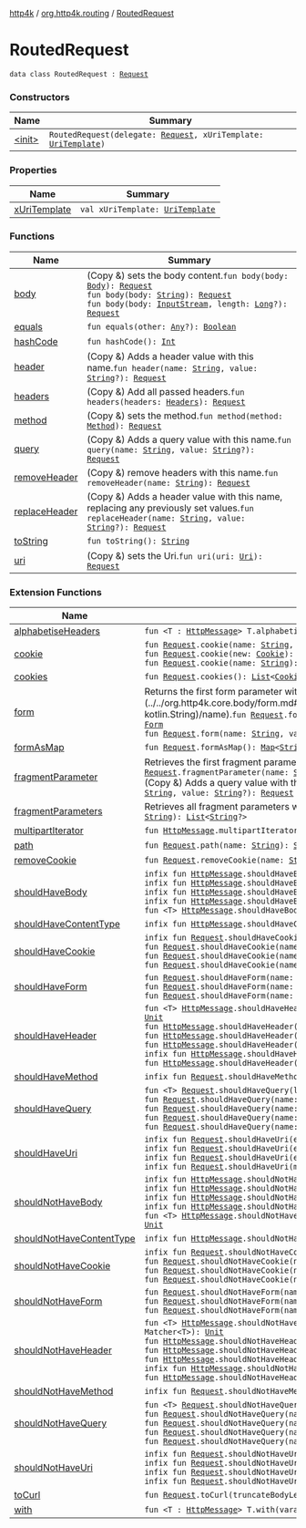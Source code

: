 [http4k](../../index.md) / [org.http4k.routing](../index.md) / [RoutedRequest](./index.md)

# RoutedRequest

`data class RoutedRequest : `[`Request`](../../org.http4k.core/-request/index.md)

### Constructors

| Name | Summary |
|---|---|
| [&lt;init&gt;](-init-.md) | `RoutedRequest(delegate: `[`Request`](../../org.http4k.core/-request/index.md)`, xUriTemplate: `[`UriTemplate`](../../org.http4k.core/-uri-template/index.md)`)` |

### Properties

| Name | Summary |
|---|---|
| [xUriTemplate](x-uri-template.md) | `val xUriTemplate: `[`UriTemplate`](../../org.http4k.core/-uri-template/index.md) |

### Functions

| Name | Summary |
|---|---|
| [body](body.md) | (Copy &amp;) sets the body content.`fun body(body: `[`Body`](../../org.http4k.core/-body/index.md)`): `[`Request`](../../org.http4k.core/-request/index.md)<br>`fun body(body: `[`String`](https://kotlinlang.org/api/latest/jvm/stdlib/kotlin/-string/index.html)`): `[`Request`](../../org.http4k.core/-request/index.md)<br>`fun body(body: `[`InputStream`](https://docs.oracle.com/javase/9/docs/api/java/io/InputStream.html)`, length: `[`Long`](https://kotlinlang.org/api/latest/jvm/stdlib/kotlin/-long/index.html)`?): `[`Request`](../../org.http4k.core/-request/index.md) |
| [equals](equals.md) | `fun equals(other: `[`Any`](https://kotlinlang.org/api/latest/jvm/stdlib/kotlin/-any/index.html)`?): `[`Boolean`](https://kotlinlang.org/api/latest/jvm/stdlib/kotlin/-boolean/index.html) |
| [hashCode](hash-code.md) | `fun hashCode(): `[`Int`](https://kotlinlang.org/api/latest/jvm/stdlib/kotlin/-int/index.html) |
| [header](header.md) | (Copy &amp;) Adds a header value with this name.`fun header(name: `[`String`](https://kotlinlang.org/api/latest/jvm/stdlib/kotlin/-string/index.html)`, value: `[`String`](https://kotlinlang.org/api/latest/jvm/stdlib/kotlin/-string/index.html)`?): `[`Request`](../../org.http4k.core/-request/index.md) |
| [headers](headers.md) | (Copy &amp;) Add all passed headers.`fun headers(headers: `[`Headers`](../../org.http4k.core/-headers.md)`): `[`Request`](../../org.http4k.core/-request/index.md) |
| [method](method.md) | (Copy &amp;) sets the method.`fun method(method: `[`Method`](../../org.http4k.core/-method/index.md)`): `[`Request`](../../org.http4k.core/-request/index.md) |
| [query](query.md) | (Copy &amp;) Adds a query value with this name.`fun query(name: `[`String`](https://kotlinlang.org/api/latest/jvm/stdlib/kotlin/-string/index.html)`, value: `[`String`](https://kotlinlang.org/api/latest/jvm/stdlib/kotlin/-string/index.html)`?): `[`Request`](../../org.http4k.core/-request/index.md) |
| [removeHeader](remove-header.md) | (Copy &amp;) remove headers with this name.`fun removeHeader(name: `[`String`](https://kotlinlang.org/api/latest/jvm/stdlib/kotlin/-string/index.html)`): `[`Request`](../../org.http4k.core/-request/index.md) |
| [replaceHeader](replace-header.md) | (Copy &amp;) Adds a header value with this name, replacing any previously set values.`fun replaceHeader(name: `[`String`](https://kotlinlang.org/api/latest/jvm/stdlib/kotlin/-string/index.html)`, value: `[`String`](https://kotlinlang.org/api/latest/jvm/stdlib/kotlin/-string/index.html)`?): `[`Request`](../../org.http4k.core/-request/index.md) |
| [toString](to-string.md) | `fun toString(): `[`String`](https://kotlinlang.org/api/latest/jvm/stdlib/kotlin/-string/index.html) |
| [uri](uri.md) | (Copy &amp;) sets the Uri.`fun uri(uri: `[`Uri`](../../org.http4k.core/-uri/index.md)`): `[`Request`](../../org.http4k.core/-request/index.md) |

### Extension Functions

| Name | Summary |
|---|---|
| [alphabetiseHeaders](../../org.http4k.core/alphabetise-headers.md) | `fun <T : `[`HttpMessage`](../../org.http4k.core/-http-message/index.md)`> T.alphabetiseHeaders(): T` |
| [cookie](../../org.http4k.core.cookie/cookie.md) | `fun `[`Request`](../../org.http4k.core/-request/index.md)`.cookie(name: `[`String`](https://kotlinlang.org/api/latest/jvm/stdlib/kotlin/-string/index.html)`, value: `[`String`](https://kotlinlang.org/api/latest/jvm/stdlib/kotlin/-string/index.html)`): `[`Request`](../../org.http4k.core/-request/index.md)<br>`fun `[`Request`](../../org.http4k.core/-request/index.md)`.cookie(new: `[`Cookie`](../../org.http4k.core.cookie/-cookie/index.md)`): `[`Request`](../../org.http4k.core/-request/index.md)<br>`fun `[`Request`](../../org.http4k.core/-request/index.md)`.cookie(name: `[`String`](https://kotlinlang.org/api/latest/jvm/stdlib/kotlin/-string/index.html)`): `[`Cookie`](../../org.http4k.core.cookie/-cookie/index.md)`?` |
| [cookies](../../org.http4k.core.cookie/cookies.md) | `fun `[`Request`](../../org.http4k.core/-request/index.md)`.cookies(): `[`List`](https://kotlinlang.org/api/latest/jvm/stdlib/kotlin.collections/-list/index.html)`<`[`Cookie`](../../org.http4k.core.cookie/-cookie/index.md)`>` |
| [form](../../org.http4k.core.body/form.md) | Returns the first form parameter with [name](../../org.http4k.core.body/form.md#org.http4k.core.body$form(org.http4k.core.Request, kotlin.String)/name).`fun `[`Request`](../../org.http4k.core/-request/index.md)`.form(name: `[`String`](https://kotlinlang.org/api/latest/jvm/stdlib/kotlin/-string/index.html)`): `[`String`](https://kotlinlang.org/api/latest/jvm/stdlib/kotlin/-string/index.html)`?``fun `[`Request`](../../org.http4k.core/-request/index.md)`.form(): `[`Form`](../../org.http4k.core.body/-form.md)<br>`fun `[`Request`](../../org.http4k.core/-request/index.md)`.form(name: `[`String`](https://kotlinlang.org/api/latest/jvm/stdlib/kotlin/-string/index.html)`, value: `[`String`](https://kotlinlang.org/api/latest/jvm/stdlib/kotlin/-string/index.html)`): `[`Request`](../../org.http4k.core/-request/index.md) |
| [formAsMap](../../org.http4k.core.body/form-as-map.md) | `fun `[`Request`](../../org.http4k.core/-request/index.md)`.formAsMap(): `[`Map`](https://kotlinlang.org/api/latest/jvm/stdlib/kotlin.collections/-map/index.html)`<`[`String`](https://kotlinlang.org/api/latest/jvm/stdlib/kotlin/-string/index.html)`, `[`List`](https://kotlinlang.org/api/latest/jvm/stdlib/kotlin.collections/-list/index.html)`<`[`String`](https://kotlinlang.org/api/latest/jvm/stdlib/kotlin/-string/index.html)`?>>` |
| [fragmentParameter](../../org.http4k.security/fragment-parameter.md) | Retrieves the first fragment parameter value with this name.`fun `[`Request`](../../org.http4k.core/-request/index.md)`.fragmentParameter(name: `[`String`](https://kotlinlang.org/api/latest/jvm/stdlib/kotlin/-string/index.html)`): `[`String`](https://kotlinlang.org/api/latest/jvm/stdlib/kotlin/-string/index.html)`?`<br>(Copy &amp;) Adds a query value with this name.`fun `[`Request`](../../org.http4k.core/-request/index.md)`.fragmentParameter(name: `[`String`](https://kotlinlang.org/api/latest/jvm/stdlib/kotlin/-string/index.html)`, value: `[`String`](https://kotlinlang.org/api/latest/jvm/stdlib/kotlin/-string/index.html)`?): `[`Request`](../../org.http4k.core/-request/index.md) |
| [fragmentParameters](../../org.http4k.security/fragment-parameters.md) | Retrieves all fragment parameters with this name.`fun `[`Request`](../../org.http4k.core/-request/index.md)`.fragmentParameters(name: `[`String`](https://kotlinlang.org/api/latest/jvm/stdlib/kotlin/-string/index.html)`): `[`List`](https://kotlinlang.org/api/latest/jvm/stdlib/kotlin.collections/-list/index.html)`<`[`String`](https://kotlinlang.org/api/latest/jvm/stdlib/kotlin/-string/index.html)`?>` |
| [multipartIterator](../../org.http4k.core/multipart-iterator.md) | `fun `[`HttpMessage`](../../org.http4k.core/-http-message/index.md)`.multipartIterator(): `[`Iterator`](https://kotlinlang.org/api/latest/jvm/stdlib/kotlin.collections/-iterator/index.html)`<`[`MultipartEntity`](../../org.http4k.core/-multipart-entity/index.md)`>` |
| [path](../path.md) | `fun `[`Request`](../../org.http4k.core/-request/index.md)`.path(name: `[`String`](https://kotlinlang.org/api/latest/jvm/stdlib/kotlin/-string/index.html)`): `[`String`](https://kotlinlang.org/api/latest/jvm/stdlib/kotlin/-string/index.html)`?` |
| [removeCookie](../../org.http4k.core.cookie/remove-cookie.md) | `fun `[`Request`](../../org.http4k.core/-request/index.md)`.removeCookie(name: `[`String`](https://kotlinlang.org/api/latest/jvm/stdlib/kotlin/-string/index.html)`): `[`Request`](../../org.http4k.core/-request/index.md) |
| [shouldHaveBody](../../org.http4k.kotest/should-have-body.md) | `infix fun `[`HttpMessage`](../../org.http4k.core/-http-message/index.md)`.shouldHaveBody(expected: Matcher<`[`Body`](../../org.http4k.core/-body/index.md)`>): `[`Unit`](https://kotlinlang.org/api/latest/jvm/stdlib/kotlin/-unit/index.html)<br>`infix fun `[`HttpMessage`](../../org.http4k.core/-http-message/index.md)`.shouldHaveBody(expected: Matcher<`[`String`](https://kotlinlang.org/api/latest/jvm/stdlib/kotlin/-string/index.html)`?>): `[`Unit`](https://kotlinlang.org/api/latest/jvm/stdlib/kotlin/-unit/index.html)<br>`infix fun `[`HttpMessage`](../../org.http4k.core/-http-message/index.md)`.shouldHaveBody(expected: `[`CharSequence`](https://kotlinlang.org/api/latest/jvm/stdlib/kotlin/-char-sequence/index.html)`): `[`Unit`](https://kotlinlang.org/api/latest/jvm/stdlib/kotlin/-unit/index.html)<br>`infix fun `[`HttpMessage`](../../org.http4k.core/-http-message/index.md)`.shouldHaveBody(expected: `[`Regex`](https://kotlinlang.org/api/latest/jvm/stdlib/kotlin.text/-regex/index.html)`): `[`Unit`](https://kotlinlang.org/api/latest/jvm/stdlib/kotlin/-unit/index.html)<br>`fun <T> `[`HttpMessage`](../../org.http4k.core/-http-message/index.md)`.shouldHaveBody(lens: `[`BodyLens`](../../org.http4k.lens/-body-lens/index.md)`<T>, matcher: Matcher<T>): `[`Unit`](https://kotlinlang.org/api/latest/jvm/stdlib/kotlin/-unit/index.html) |
| [shouldHaveContentType](../../org.http4k.kotest/should-have-content-type.md) | `infix fun `[`HttpMessage`](../../org.http4k.core/-http-message/index.md)`.shouldHaveContentType(expected: `[`ContentType`](../../org.http4k.core/-content-type/index.md)`): `[`Unit`](https://kotlinlang.org/api/latest/jvm/stdlib/kotlin/-unit/index.html) |
| [shouldHaveCookie](../../org.http4k.kotest/should-have-cookie.md) | `infix fun `[`Request`](../../org.http4k.core/-request/index.md)`.shouldHaveCookie(expected: `[`Cookie`](../../org.http4k.core.cookie/-cookie/index.md)`): `[`Unit`](https://kotlinlang.org/api/latest/jvm/stdlib/kotlin/-unit/index.html)<br>`fun `[`Request`](../../org.http4k.core/-request/index.md)`.shouldHaveCookie(name: `[`String`](https://kotlinlang.org/api/latest/jvm/stdlib/kotlin/-string/index.html)`, expected: `[`Regex`](https://kotlinlang.org/api/latest/jvm/stdlib/kotlin.text/-regex/index.html)`): `[`Unit`](https://kotlinlang.org/api/latest/jvm/stdlib/kotlin/-unit/index.html)<br>`fun `[`Request`](../../org.http4k.core/-request/index.md)`.shouldHaveCookie(name: `[`String`](https://kotlinlang.org/api/latest/jvm/stdlib/kotlin/-string/index.html)`, expected: `[`String`](https://kotlinlang.org/api/latest/jvm/stdlib/kotlin/-string/index.html)`): `[`Unit`](https://kotlinlang.org/api/latest/jvm/stdlib/kotlin/-unit/index.html)<br>`fun `[`Request`](../../org.http4k.core/-request/index.md)`.shouldHaveCookie(name: `[`String`](https://kotlinlang.org/api/latest/jvm/stdlib/kotlin/-string/index.html)`, match: Matcher<`[`Cookie`](../../org.http4k.core.cookie/-cookie/index.md)`>): `[`Unit`](https://kotlinlang.org/api/latest/jvm/stdlib/kotlin/-unit/index.html) |
| [shouldHaveForm](../../org.http4k.kotest/should-have-form.md) | `fun `[`Request`](../../org.http4k.core/-request/index.md)`.shouldHaveForm(name: `[`String`](https://kotlinlang.org/api/latest/jvm/stdlib/kotlin/-string/index.html)`, matcher: Matcher<`[`String`](https://kotlinlang.org/api/latest/jvm/stdlib/kotlin/-string/index.html)`?>): `[`Unit`](https://kotlinlang.org/api/latest/jvm/stdlib/kotlin/-unit/index.html)<br>`fun `[`Request`](../../org.http4k.core/-request/index.md)`.shouldHaveForm(name: `[`String`](https://kotlinlang.org/api/latest/jvm/stdlib/kotlin/-string/index.html)`, matcher: `[`Regex`](https://kotlinlang.org/api/latest/jvm/stdlib/kotlin.text/-regex/index.html)`): `[`Unit`](https://kotlinlang.org/api/latest/jvm/stdlib/kotlin/-unit/index.html)<br>`fun `[`Request`](../../org.http4k.core/-request/index.md)`.shouldHaveForm(name: `[`String`](https://kotlinlang.org/api/latest/jvm/stdlib/kotlin/-string/index.html)`, expected: `[`CharSequence`](https://kotlinlang.org/api/latest/jvm/stdlib/kotlin/-char-sequence/index.html)`): `[`Unit`](https://kotlinlang.org/api/latest/jvm/stdlib/kotlin/-unit/index.html) |
| [shouldHaveHeader](../../org.http4k.kotest/should-have-header.md) | `fun <T> `[`HttpMessage`](../../org.http4k.core/-http-message/index.md)`.shouldHaveHeader(lens: `[`HeaderLens`](../../org.http4k.lens/-header-lens.md)`<T>, matcher: Matcher<T>): `[`Unit`](https://kotlinlang.org/api/latest/jvm/stdlib/kotlin/-unit/index.html)<br>`fun `[`HttpMessage`](../../org.http4k.core/-http-message/index.md)`.shouldHaveHeader(name: `[`String`](https://kotlinlang.org/api/latest/jvm/stdlib/kotlin/-string/index.html)`, matcher: Matcher<`[`String`](https://kotlinlang.org/api/latest/jvm/stdlib/kotlin/-string/index.html)`>): `[`Unit`](https://kotlinlang.org/api/latest/jvm/stdlib/kotlin/-unit/index.html)<br>`fun `[`HttpMessage`](../../org.http4k.core/-http-message/index.md)`.shouldHaveHeader(name: `[`String`](https://kotlinlang.org/api/latest/jvm/stdlib/kotlin/-string/index.html)`, expected: `[`CharSequence`](https://kotlinlang.org/api/latest/jvm/stdlib/kotlin/-char-sequence/index.html)`): `[`Unit`](https://kotlinlang.org/api/latest/jvm/stdlib/kotlin/-unit/index.html)<br>`fun `[`HttpMessage`](../../org.http4k.core/-http-message/index.md)`.shouldHaveHeader(name: `[`String`](https://kotlinlang.org/api/latest/jvm/stdlib/kotlin/-string/index.html)`, expected: `[`Regex`](https://kotlinlang.org/api/latest/jvm/stdlib/kotlin.text/-regex/index.html)`): `[`Unit`](https://kotlinlang.org/api/latest/jvm/stdlib/kotlin/-unit/index.html)<br>`infix fun `[`HttpMessage`](../../org.http4k.core/-http-message/index.md)`.shouldHaveHeader(name: `[`String`](https://kotlinlang.org/api/latest/jvm/stdlib/kotlin/-string/index.html)`): `[`Unit`](https://kotlinlang.org/api/latest/jvm/stdlib/kotlin/-unit/index.html)<br>`fun `[`HttpMessage`](../../org.http4k.core/-http-message/index.md)`.shouldHaveHeader(name: `[`String`](https://kotlinlang.org/api/latest/jvm/stdlib/kotlin/-string/index.html)`, expected: `[`List`](https://kotlinlang.org/api/latest/jvm/stdlib/kotlin.collections/-list/index.html)`<`[`String`](https://kotlinlang.org/api/latest/jvm/stdlib/kotlin/-string/index.html)`?>): `[`Unit`](https://kotlinlang.org/api/latest/jvm/stdlib/kotlin/-unit/index.html) |
| [shouldHaveMethod](../../org.http4k.kotest/should-have-method.md) | `infix fun `[`Request`](../../org.http4k.core/-request/index.md)`.shouldHaveMethod(expected: `[`Method`](../../org.http4k.core/-method/index.md)`): `[`Unit`](https://kotlinlang.org/api/latest/jvm/stdlib/kotlin/-unit/index.html) |
| [shouldHaveQuery](../../org.http4k.kotest/should-have-query.md) | `fun <T> `[`Request`](../../org.http4k.core/-request/index.md)`.shouldHaveQuery(lens: `[`QueryLens`](../../org.http4k.lens/-query-lens.md)`<T>, matcher: Matcher<T>): `[`Unit`](https://kotlinlang.org/api/latest/jvm/stdlib/kotlin/-unit/index.html)<br>`fun `[`Request`](../../org.http4k.core/-request/index.md)`.shouldHaveQuery(name: `[`String`](https://kotlinlang.org/api/latest/jvm/stdlib/kotlin/-string/index.html)`, matcher: Matcher<`[`String`](https://kotlinlang.org/api/latest/jvm/stdlib/kotlin/-string/index.html)`?>): `[`Unit`](https://kotlinlang.org/api/latest/jvm/stdlib/kotlin/-unit/index.html)<br>`fun `[`Request`](../../org.http4k.core/-request/index.md)`.shouldHaveQuery(name: `[`String`](https://kotlinlang.org/api/latest/jvm/stdlib/kotlin/-string/index.html)`, expected: `[`CharSequence`](https://kotlinlang.org/api/latest/jvm/stdlib/kotlin/-char-sequence/index.html)`): `[`Unit`](https://kotlinlang.org/api/latest/jvm/stdlib/kotlin/-unit/index.html)<br>`fun `[`Request`](../../org.http4k.core/-request/index.md)`.shouldHaveQuery(name: `[`String`](https://kotlinlang.org/api/latest/jvm/stdlib/kotlin/-string/index.html)`, expected: `[`Regex`](https://kotlinlang.org/api/latest/jvm/stdlib/kotlin.text/-regex/index.html)`): `[`Unit`](https://kotlinlang.org/api/latest/jvm/stdlib/kotlin/-unit/index.html)<br>`fun `[`Request`](../../org.http4k.core/-request/index.md)`.shouldHaveQuery(name: `[`String`](https://kotlinlang.org/api/latest/jvm/stdlib/kotlin/-string/index.html)`, expected: `[`List`](https://kotlinlang.org/api/latest/jvm/stdlib/kotlin.collections/-list/index.html)`<`[`String`](https://kotlinlang.org/api/latest/jvm/stdlib/kotlin/-string/index.html)`?>): `[`Unit`](https://kotlinlang.org/api/latest/jvm/stdlib/kotlin/-unit/index.html) |
| [shouldHaveUri](../../org.http4k.kotest/should-have-uri.md) | `infix fun `[`Request`](../../org.http4k.core/-request/index.md)`.shouldHaveUri(expected: `[`Regex`](https://kotlinlang.org/api/latest/jvm/stdlib/kotlin.text/-regex/index.html)`): `[`Unit`](https://kotlinlang.org/api/latest/jvm/stdlib/kotlin/-unit/index.html)<br>`infix fun `[`Request`](../../org.http4k.core/-request/index.md)`.shouldHaveUri(expected: `[`Uri`](../../org.http4k.core/-uri/index.md)`): `[`Unit`](https://kotlinlang.org/api/latest/jvm/stdlib/kotlin/-unit/index.html)<br>`infix fun `[`Request`](../../org.http4k.core/-request/index.md)`.shouldHaveUri(expected: `[`String`](https://kotlinlang.org/api/latest/jvm/stdlib/kotlin/-string/index.html)`): `[`Unit`](https://kotlinlang.org/api/latest/jvm/stdlib/kotlin/-unit/index.html)<br>`infix fun `[`Request`](../../org.http4k.core/-request/index.md)`.shouldHaveUri(match: Matcher<`[`Uri`](../../org.http4k.core/-uri/index.md)`>): `[`Unit`](https://kotlinlang.org/api/latest/jvm/stdlib/kotlin/-unit/index.html) |
| [shouldNotHaveBody](../../org.http4k.kotest/should-not-have-body.md) | `infix fun `[`HttpMessage`](../../org.http4k.core/-http-message/index.md)`.shouldNotHaveBody(expected: Matcher<`[`Body`](../../org.http4k.core/-body/index.md)`>): `[`Unit`](https://kotlinlang.org/api/latest/jvm/stdlib/kotlin/-unit/index.html)<br>`infix fun `[`HttpMessage`](../../org.http4k.core/-http-message/index.md)`.shouldNotHaveBody(expected: Matcher<`[`String`](https://kotlinlang.org/api/latest/jvm/stdlib/kotlin/-string/index.html)`?>): `[`Unit`](https://kotlinlang.org/api/latest/jvm/stdlib/kotlin/-unit/index.html)<br>`infix fun `[`HttpMessage`](../../org.http4k.core/-http-message/index.md)`.shouldNotHaveBody(expected: `[`CharSequence`](https://kotlinlang.org/api/latest/jvm/stdlib/kotlin/-char-sequence/index.html)`): `[`Unit`](https://kotlinlang.org/api/latest/jvm/stdlib/kotlin/-unit/index.html)<br>`infix fun `[`HttpMessage`](../../org.http4k.core/-http-message/index.md)`.shouldNotHaveBody(expected: `[`Regex`](https://kotlinlang.org/api/latest/jvm/stdlib/kotlin.text/-regex/index.html)`): `[`Unit`](https://kotlinlang.org/api/latest/jvm/stdlib/kotlin/-unit/index.html)<br>`fun <T> `[`HttpMessage`](../../org.http4k.core/-http-message/index.md)`.shouldNotHaveBody(lens: `[`BodyLens`](../../org.http4k.lens/-body-lens/index.md)`<T>, matcher: Matcher<T>): `[`Unit`](https://kotlinlang.org/api/latest/jvm/stdlib/kotlin/-unit/index.html) |
| [shouldNotHaveContentType](../../org.http4k.kotest/should-not-have-content-type.md) | `infix fun `[`HttpMessage`](../../org.http4k.core/-http-message/index.md)`.shouldNotHaveContentType(expected: `[`ContentType`](../../org.http4k.core/-content-type/index.md)`): `[`Unit`](https://kotlinlang.org/api/latest/jvm/stdlib/kotlin/-unit/index.html) |
| [shouldNotHaveCookie](../../org.http4k.kotest/should-not-have-cookie.md) | `infix fun `[`Request`](../../org.http4k.core/-request/index.md)`.shouldNotHaveCookie(expected: `[`Cookie`](../../org.http4k.core.cookie/-cookie/index.md)`): `[`Unit`](https://kotlinlang.org/api/latest/jvm/stdlib/kotlin/-unit/index.html)<br>`fun `[`Request`](../../org.http4k.core/-request/index.md)`.shouldNotHaveCookie(name: `[`String`](https://kotlinlang.org/api/latest/jvm/stdlib/kotlin/-string/index.html)`, expected: `[`Regex`](https://kotlinlang.org/api/latest/jvm/stdlib/kotlin.text/-regex/index.html)`): `[`Unit`](https://kotlinlang.org/api/latest/jvm/stdlib/kotlin/-unit/index.html)<br>`fun `[`Request`](../../org.http4k.core/-request/index.md)`.shouldNotHaveCookie(name: `[`String`](https://kotlinlang.org/api/latest/jvm/stdlib/kotlin/-string/index.html)`, expected: `[`String`](https://kotlinlang.org/api/latest/jvm/stdlib/kotlin/-string/index.html)`): `[`Unit`](https://kotlinlang.org/api/latest/jvm/stdlib/kotlin/-unit/index.html)<br>`fun `[`Request`](../../org.http4k.core/-request/index.md)`.shouldNotHaveCookie(name: `[`String`](https://kotlinlang.org/api/latest/jvm/stdlib/kotlin/-string/index.html)`, match: Matcher<`[`Cookie`](../../org.http4k.core.cookie/-cookie/index.md)`>): `[`Unit`](https://kotlinlang.org/api/latest/jvm/stdlib/kotlin/-unit/index.html) |
| [shouldNotHaveForm](../../org.http4k.kotest/should-not-have-form.md) | `fun `[`Request`](../../org.http4k.core/-request/index.md)`.shouldNotHaveForm(name: `[`String`](https://kotlinlang.org/api/latest/jvm/stdlib/kotlin/-string/index.html)`, matcher: Matcher<`[`String`](https://kotlinlang.org/api/latest/jvm/stdlib/kotlin/-string/index.html)`?>): `[`Unit`](https://kotlinlang.org/api/latest/jvm/stdlib/kotlin/-unit/index.html)<br>`fun `[`Request`](../../org.http4k.core/-request/index.md)`.shouldNotHaveForm(name: `[`String`](https://kotlinlang.org/api/latest/jvm/stdlib/kotlin/-string/index.html)`, matcher: `[`Regex`](https://kotlinlang.org/api/latest/jvm/stdlib/kotlin.text/-regex/index.html)`): `[`Unit`](https://kotlinlang.org/api/latest/jvm/stdlib/kotlin/-unit/index.html)<br>`fun `[`Request`](../../org.http4k.core/-request/index.md)`.shouldNotHaveForm(name: `[`String`](https://kotlinlang.org/api/latest/jvm/stdlib/kotlin/-string/index.html)`, expected: `[`CharSequence`](https://kotlinlang.org/api/latest/jvm/stdlib/kotlin/-char-sequence/index.html)`): `[`Unit`](https://kotlinlang.org/api/latest/jvm/stdlib/kotlin/-unit/index.html) |
| [shouldNotHaveHeader](../../org.http4k.kotest/should-not-have-header.md) | `fun <T> `[`HttpMessage`](../../org.http4k.core/-http-message/index.md)`.shouldNotHaveHeader(lens: `[`HeaderLens`](../../org.http4k.lens/-header-lens.md)`<T>, matcher: Matcher<T>): `[`Unit`](https://kotlinlang.org/api/latest/jvm/stdlib/kotlin/-unit/index.html)<br>`fun `[`HttpMessage`](../../org.http4k.core/-http-message/index.md)`.shouldNotHaveHeader(name: `[`String`](https://kotlinlang.org/api/latest/jvm/stdlib/kotlin/-string/index.html)`, matcher: Matcher<`[`String`](https://kotlinlang.org/api/latest/jvm/stdlib/kotlin/-string/index.html)`>): `[`Unit`](https://kotlinlang.org/api/latest/jvm/stdlib/kotlin/-unit/index.html)<br>`fun `[`HttpMessage`](../../org.http4k.core/-http-message/index.md)`.shouldNotHaveHeader(name: `[`String`](https://kotlinlang.org/api/latest/jvm/stdlib/kotlin/-string/index.html)`, expected: `[`CharSequence`](https://kotlinlang.org/api/latest/jvm/stdlib/kotlin/-char-sequence/index.html)`): `[`Unit`](https://kotlinlang.org/api/latest/jvm/stdlib/kotlin/-unit/index.html)<br>`fun `[`HttpMessage`](../../org.http4k.core/-http-message/index.md)`.shouldNotHaveHeader(name: `[`String`](https://kotlinlang.org/api/latest/jvm/stdlib/kotlin/-string/index.html)`, expected: `[`Regex`](https://kotlinlang.org/api/latest/jvm/stdlib/kotlin.text/-regex/index.html)`): `[`Unit`](https://kotlinlang.org/api/latest/jvm/stdlib/kotlin/-unit/index.html)<br>`infix fun `[`HttpMessage`](../../org.http4k.core/-http-message/index.md)`.shouldNotHaveHeader(name: `[`String`](https://kotlinlang.org/api/latest/jvm/stdlib/kotlin/-string/index.html)`): `[`Unit`](https://kotlinlang.org/api/latest/jvm/stdlib/kotlin/-unit/index.html)<br>`fun `[`HttpMessage`](../../org.http4k.core/-http-message/index.md)`.shouldNotHaveHeader(name: `[`String`](https://kotlinlang.org/api/latest/jvm/stdlib/kotlin/-string/index.html)`, expected: `[`List`](https://kotlinlang.org/api/latest/jvm/stdlib/kotlin.collections/-list/index.html)`<`[`String`](https://kotlinlang.org/api/latest/jvm/stdlib/kotlin/-string/index.html)`?>): `[`Unit`](https://kotlinlang.org/api/latest/jvm/stdlib/kotlin/-unit/index.html) |
| [shouldNotHaveMethod](../../org.http4k.kotest/should-not-have-method.md) | `infix fun `[`Request`](../../org.http4k.core/-request/index.md)`.shouldNotHaveMethod(expected: `[`Method`](../../org.http4k.core/-method/index.md)`): `[`Unit`](https://kotlinlang.org/api/latest/jvm/stdlib/kotlin/-unit/index.html) |
| [shouldNotHaveQuery](../../org.http4k.kotest/should-not-have-query.md) | `fun <T> `[`Request`](../../org.http4k.core/-request/index.md)`.shouldNotHaveQuery(lens: `[`QueryLens`](../../org.http4k.lens/-query-lens.md)`<T>, matcher: Matcher<T>): `[`Unit`](https://kotlinlang.org/api/latest/jvm/stdlib/kotlin/-unit/index.html)<br>`fun `[`Request`](../../org.http4k.core/-request/index.md)`.shouldNotHaveQuery(name: `[`String`](https://kotlinlang.org/api/latest/jvm/stdlib/kotlin/-string/index.html)`, matcher: Matcher<`[`String`](https://kotlinlang.org/api/latest/jvm/stdlib/kotlin/-string/index.html)`?>): `[`Unit`](https://kotlinlang.org/api/latest/jvm/stdlib/kotlin/-unit/index.html)<br>`fun `[`Request`](../../org.http4k.core/-request/index.md)`.shouldNotHaveQuery(name: `[`String`](https://kotlinlang.org/api/latest/jvm/stdlib/kotlin/-string/index.html)`, expected: `[`CharSequence`](https://kotlinlang.org/api/latest/jvm/stdlib/kotlin/-char-sequence/index.html)`): `[`Unit`](https://kotlinlang.org/api/latest/jvm/stdlib/kotlin/-unit/index.html)<br>`fun `[`Request`](../../org.http4k.core/-request/index.md)`.shouldNotHaveQuery(name: `[`String`](https://kotlinlang.org/api/latest/jvm/stdlib/kotlin/-string/index.html)`, expected: `[`Regex`](https://kotlinlang.org/api/latest/jvm/stdlib/kotlin.text/-regex/index.html)`): `[`Unit`](https://kotlinlang.org/api/latest/jvm/stdlib/kotlin/-unit/index.html)<br>`fun `[`Request`](../../org.http4k.core/-request/index.md)`.shouldNotHaveQuery(name: `[`String`](https://kotlinlang.org/api/latest/jvm/stdlib/kotlin/-string/index.html)`, expected: `[`List`](https://kotlinlang.org/api/latest/jvm/stdlib/kotlin.collections/-list/index.html)`<`[`String`](https://kotlinlang.org/api/latest/jvm/stdlib/kotlin/-string/index.html)`?>): `[`Unit`](https://kotlinlang.org/api/latest/jvm/stdlib/kotlin/-unit/index.html) |
| [shouldNotHaveUri](../../org.http4k.kotest/should-not-have-uri.md) | `infix fun `[`Request`](../../org.http4k.core/-request/index.md)`.shouldNotHaveUri(expected: `[`Regex`](https://kotlinlang.org/api/latest/jvm/stdlib/kotlin.text/-regex/index.html)`): `[`Unit`](https://kotlinlang.org/api/latest/jvm/stdlib/kotlin/-unit/index.html)<br>`infix fun `[`Request`](../../org.http4k.core/-request/index.md)`.shouldNotHaveUri(expected: `[`Uri`](../../org.http4k.core/-uri/index.md)`): `[`Unit`](https://kotlinlang.org/api/latest/jvm/stdlib/kotlin/-unit/index.html)<br>`infix fun `[`Request`](../../org.http4k.core/-request/index.md)`.shouldNotHaveUri(expected: `[`String`](https://kotlinlang.org/api/latest/jvm/stdlib/kotlin/-string/index.html)`): `[`Unit`](https://kotlinlang.org/api/latest/jvm/stdlib/kotlin/-unit/index.html)<br>`infix fun `[`Request`](../../org.http4k.core/-request/index.md)`.shouldNotHaveUri(match: Matcher<`[`Uri`](../../org.http4k.core/-uri/index.md)`>): `[`Unit`](https://kotlinlang.org/api/latest/jvm/stdlib/kotlin/-unit/index.html) |
| [toCurl](../../org.http4k.core/to-curl.md) | `fun `[`Request`](../../org.http4k.core/-request/index.md)`.toCurl(truncateBodyLength: `[`Int`](https://kotlinlang.org/api/latest/jvm/stdlib/kotlin/-int/index.html)` = 256): `[`String`](https://kotlinlang.org/api/latest/jvm/stdlib/kotlin/-string/index.html) |
| [with](../../org.http4k.core/with.md) | `fun <T : `[`HttpMessage`](../../org.http4k.core/-http-message/index.md)`> T.with(vararg modifiers: (T) -> T): T` |
